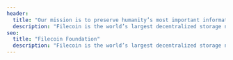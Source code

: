 ```yaml
---
header:
  title: "Our mission is to preserve humanity’s most important information"
  description: "Filecoin is the world’s largest decentralized storage network. Filecoin Foundation facilitates governance of the FIlecoin network, funds research and development projects for decentralized web technologies, and supports the growth of the Filecoin community and ecosystem."
seo:
  title: "Filecoin Foundation"
  description: "Filecoin is the world’s largest decentralized storage network. Filecoin Foundation facilitates governance of the FIlecoin network, funds research and development projects for decentralized web technologies, and supports the growth of the Filecoin community and ecosystem."
---
```


